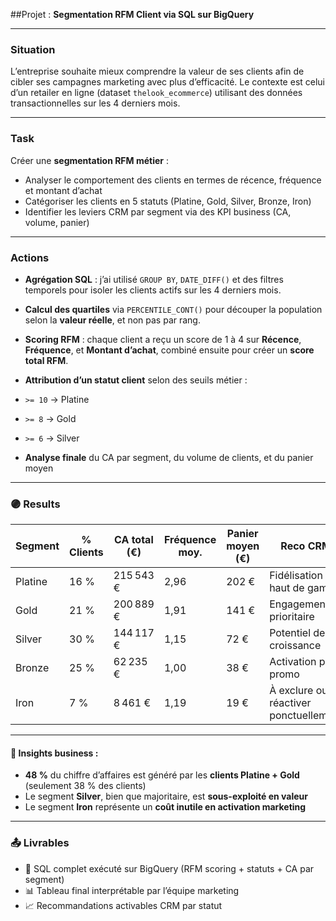 ##Projet : **Segmentation RFM Client via SQL sur BigQuery**

---

### Situation

L’entreprise souhaite mieux comprendre la valeur de ses clients afin de cibler ses campagnes marketing avec plus d’efficacité.
Le contexte est celui d’un retailer en ligne (dataset `thelook_ecommerce`) utilisant des données transactionnelles sur les 4 derniers mois.

---

###  Task

Créer une **segmentation RFM métier** :

* Analyser le comportement des clients en termes de récence, fréquence et montant d’achat
* Catégoriser les clients en 5 statuts (Platine, Gold, Silver, Bronze, Iron)
* Identifier les leviers CRM par segment via des KPI business (CA, volume, panier)

---

###  Actions

*  **Agrégation SQL** : j’ai utilisé `GROUP BY`, `DATE_DIFF()` et des filtres temporels pour isoler les clients actifs sur les 4 derniers mois.
*  **Calcul des quartiles** via `PERCENTILE_CONT()` pour découper la population selon la **valeur réelle**, et non pas par rang.
* **Scoring RFM** : chaque client a reçu un score de 1 à 4 sur **Récence**, **Fréquence**, et **Montant d’achat**, combiné ensuite pour créer un **score total RFM**.
*  **Attribution d’un statut client** selon des seuils métier :

  * `>= 10` → Platine
  * `>= 8` → Gold
  * `>= 6` → Silver
*  **Analyse finale** du CA par segment, du volume de clients, et du panier moyen

---

### 🟣 Results

| Segment | % Clients | CA total (€) | Fréquence moy. | Panier moyen (€) | Reco CRM                              |
| ------- | --------- | ------------ | -------------- | ---------------- | ------------------------------------- |
| Platine | 16 %      | 215 543 €    | 2,96           | 202 €            | Fidélisation haut de gamme            |
| Gold    | 21 %      | 200 889 €    | 1,91           | 141 €            | Engagement prioritaire                |
| Silver  | 30 %      | 144 117 €    | 1,15           | 72 €             | Potentiel de croissance               |
| Bronze  | 25 %      | 62 235 €     | 1,00           | 38 €             | Activation par promo                  |
| Iron    | 7 %       | 8 461 €      | 1,19           | 19 €             | À exclure ou réactiver ponctuellement |

---

#### 🎯 Insights business :

* **48 %** du chiffre d’affaires est généré par les **clients Platine + Gold** (seulement 38 % des clients)
* Le segment **Silver**, bien que majoritaire, est **sous-exploité en valeur**
* Le segment **Iron** représente un **coût inutile en activation marketing**

---

### 📤 Livrables

* 🧠 SQL complet exécuté sur BigQuery (RFM scoring + statuts + CA par segment)
* 📊 Tableau final interprétable par l’équipe marketing
* 📈 Recommandations activables CRM par statut



